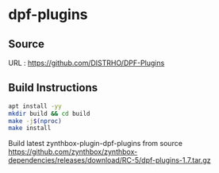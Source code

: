 # dpf-plugins

## Source
URL : https://github.com/DISTRHO/DPF-Plugins

## Build Instructions
```sh
apt install -yy 
mkdir build && cd build
make -j$(nproc)
make install
```

Build latest zynthbox-plugin-dpf-plugins from source https://github.com/zynthbox/zynthbox-dependencies/releases/download/RC-5/dpf-plugins-1.7.tar.gz